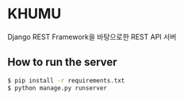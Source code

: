 # KHUMU

Django REST Framework을 바탕으로한 REST API 서버

## How to run the server

```bash
$ pip install -r requirements.txt
$ python manage.py runserver
```